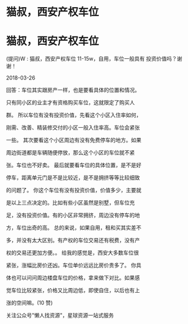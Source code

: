 # 猫叔，西安产权车位

# 猫叔，西安产权车位

(提问)W : 猫叔，西安产权车位 11-15w，自用，车位一般具有 投资价值吗？谢谢！

2018-03-26

回答：车位其实跟房产一样，也是要看具体的位置和情况。

只有同小区的业主才有资格购买车位，这就限定了购买人

群。 所以车位有没有投资价值，先看这个小区入住率如何，

刚需、改善、精装修交付的小区一般入住率高。车位会紧张

一些。 其次要看这个小区周边有没有免费停车的地方。如果

周边街道都是车辆随便停放，那么这个小区的车位就不紧

张。车位也不好卖。 最后就要看车位的具体位置，是不是好

停车，距离单元门是不是比较近，是不是拥挤等等比较细致

的问题了。 你这个车位有没有投资价值，价值多少，主要就

是以上三点决定的。比如有些小区虽然是别墅，但车位充

足，没有投资价值。有的小区非常拥挤，周边没有停车的地

方，车位出奇的高。 总的来说，如果自用，租和买其实差不

多，并没有太大区别。有产权的车位交易还有税费，没有产

权的交易还更加方便。。 给我的感觉是，西安大多数车位很

紧张，涨幅比房价还凶。车位单价远远比房价贵多了。 你具

体也可以问问周边楼盘车位的价格，拿来做下对比。如果感

觉车位比较紧张，价格又比周边低，即使自住，以后也有上

涨的空间嘛。(10 赞)

关注公众号"懒人找资源"，星球资源一站式服务